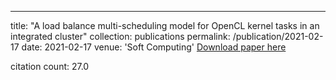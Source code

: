 ---
title: "A load balance multi-scheduling model for OpenCL kernel tasks in an integrated cluster"
collection: publications
permalink: /publication/2021-02-17
date: 2021-02-17
venue: 'Soft Computing'
[Download paper here](https://scholar.google.com/citations?view_op=view_citation&hl=en&user=CCckbEUAAAAJ&citation_for_view=CCckbEUAAAAJ:rO6llkc54NcC)

citation count: 27.0